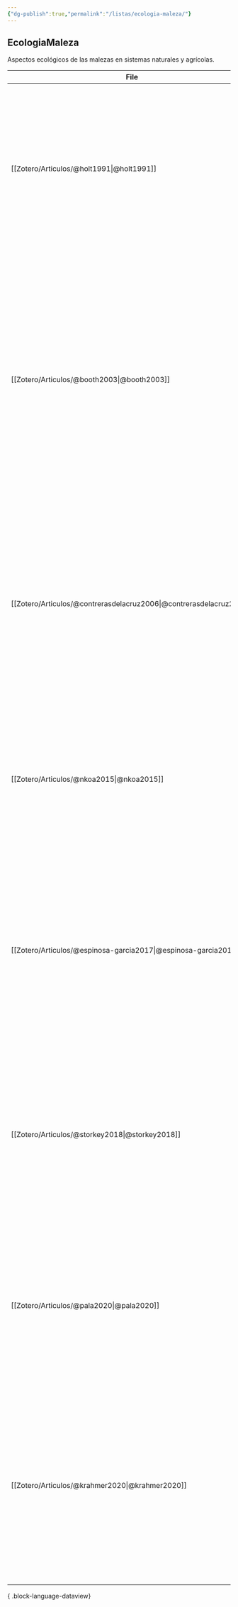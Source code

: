 ```yaml
---
{"dg-publish":true,"permalink":"/listas/ecologia-maleza/"}
---
```



## EcologiaMaleza
Aspectos ecológicos de las malezas en sistemas naturales y agrícolas.

| File                                                                   | Autor                                                                              | año  | Referencia                                                                                                                                                                                                                | Notas                                                                                                                                                                                                                                                                                                                                                                                                       |
| ---------------------------------------------------------------------- | ---------------------------------------------------------------------------------- | ---- | ------------------------------------------------------------------------------------------------------------------------------------------------------------------------------------------------------------------------- | ----------------------------------------------------------------------------------------------------------------------------------------------------------------------------------------------------------------------------------------------------------------------------------------------------------------------------------------------------------------------------------------------------------- |
| [[Zotero/Articulos/@holt1991\|@holt1991]]                           | [[Zotero/Autores/Holt, Jodie S.\|Holt, Jodie S.]]                               | 1991 | Holt JS (1991). Applications of Physiological Ecology to Weed Science. Weed Science **39**, 521–528.                                                                                                                      | Holt explora las aplicaciones de la ecología fisiológica en la ciencia de malezas. El artículo destaca cómo la comprensión de los procesos fisiológicos y ecológicos de las malezas puede informar estrategias de manejo más efectivas y sostenibles ([Holt, 1991](zotero://select/library/items/RHW9XKMA)).                                                                                                |
| [[Zotero/Articulos/@booth2003\|@booth2003]]                         | [[Zotero/Autores/Booth, Barbara D.\|Booth, Barbara D.]]                         | 2003 | Booth BD, Murphy SD & Swanton CJ (2003). _Weed ecology in natural and agricultural systems_. CABI Pub, Wallingford, Oxon, UK; Cambridge, MA.                                                                              | Este libro proporciona una visión integral de la ecología de las malezas en sistemas naturales y agrícolas. Cubre aspectos clave como la biología de las malezas, las interacciones ecológicas y las implicaciones para el manejo de malezas, ofreciendo una base sólida para investigaciones y prácticas en el manejo ecológico de malezas ([Booth et al., 2003](zotero://select/library/items/JQWLGXF5)). |
| [[Zotero/Articulos/@contrerasdelacruz2006\|@contrerasdelacruz2006]] | [[Zotero/Autores/Contreras de la Cruz, Enrique\|Contreras de la Cruz, Enrique]] | 2006 | Contreras de la Cruz E (2006). _Descripción de las principales malas hierbas en el sur de Sonora_. Instituto Nacional de Investigaciones Forestales, Agrícolas y Pecuarias.                                               | El artículo proporciona descripciones detalladas de las principales malezas en el sur de Sonora. Incluye características morfológicas, ciclos de vida y estrategias de manejo para cada especie, sirviendo como una guía esencial para agricultores y técnicos en la región ([Contreras de la Cruz, 2006](zotero://select/library/items/K34CLH68)).                                                         |
| [[Zotero/Articulos/@nkoa2015\|@nkoa2015]]                           | [[Zotero/Autores/Nkoa, Roger\|Nkoa, Roger]]                                     | 2015 | Nkoa R, Owen MDK & Swanton CJ (2015). Weed Abundance, Distribution, Diversity, and Community Analyses. Weed Science **63**, 64–90.                                                                                        | Este artículo analiza la abundancia, distribución, diversidad y comunidades de malezas, proporcionando una comprensión integral de la ecología de las malezas y sus implicaciones para el manejo agrícola ([Nkoa et al., 2015](zotero://select/library/items/CK4QSIQV)).                                                                                                                                    |
| [[Zotero/Articulos/@espinosa-garcia2017\|@espinosa-garcia2017]]     | [[Zotero/Autores/Espinosa-García, Francisco J.\|Espinosa-García, Francisco J.]] | 2017 | Espinosa-García FJ, Villaseñor JL, Espinosa-García FJ & Villaseñor JL (2017). Biodiversity, distribution, ecology and management of non-native weeds in Mexico a review. Revista mexicana de biodiversidad **88**, 76–96. | El artículo revisa la biodiversidad, distribución, ecología y manejo de malezas no nativas en México, proporcionando una visión integral sobre las especies invasoras y estrategias efectivas de control y manejo ([Espinosa-García et al., 2017](zotero://select/library/items/3UKEFBJF)).                                                                                                                 |
| [[Zotero/Articulos/@storkey2018\|@storkey2018]]                     | [[Zotero/Autores/Storkey, J.\|Storkey, J.]]                                     | 2018 | Storkey J & Neve P (2018). What good is weed diversity? Weed Research **58**, 239–243.                                                                                                                                    | Este artículo discute los beneficios de la diversidad de malezas en los ecosistemas agrícolas. Se argumenta que la diversidad de malezas puede contribuir a la salud del suelo y la biodiversidad, ofreciendo ventajas ecológicas a largo plazo ([Storkey y Neve, 2018](zotero://select/library/items/5UQ46N4T)).                                                                                           |
| [[Zotero/Articulos/@pala2020\|@pala2020]]                           | [[Zotero/Autores/Pala, irat\|Pala, irat]]                                       | 2020 | Pala irat, Erman M, Cig F & Dilmen H (2020). A Study on Weed Flora and Importance Value Index of Weeds in Wheat Crop. International Journal of Scientific and Technological Research.                                     | Este estudio investigó la flora de malezas y el índice de valor de importancia de malezas en cultivos de trigo. Los resultados proporcionaron información valiosa para la gestión de malezas en cultivos de trigo ([Pala et al., 2020](zotero://select/library/items/IHUU8XY6))                                                                                                                             |
| [[Zotero/Articulos/@krahmer2020\|@krahmer2020]]                     | [[Zotero/Autores/Krähmer, Hansjörg\|Krähmer, Hansjörg]]                         | 2020 | Krähmer H, Andreasen C, Economou-Antonaka G _et al._ (2020). Weed surveys and weed mapping in Europe State of the art and future tasks. Crop Protection **129**, 105010.                                                  | Este artículo revisa el estado del arte y las futuras tareas en el mapeo y encuestas de malezas en Europa. Se discuten diversas metodologías y tecnologías, proporcionando una visión comprensiva de los desafíos y oportunidades en el manejo de malezas ([Krähmer et al., 2020](zotero://select/library/items/RJC5SGRX)).                                                                                 |

{ .block-language-dataview}